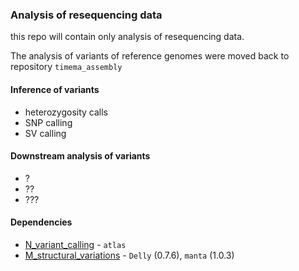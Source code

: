 ### Analysis of resequencing data

this repo will contain only analysis of resequencing data.

The analysis of variants of reference genomes were moved back to repository `timema_assembly`


#### Inference of variants

- heterozygosity calls
- SNP calling
- SV calling


#### Downstream analysis of variants

- ?
- ??
- ???

#### Dependencies

- [N_variant_calling](N_variant_calling) - `atlas`
- [M_structural_variations](M_structural_variations) - `Delly` (0.7.6), `manta` (1.0.3)
